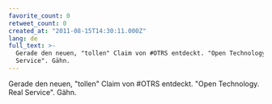 ```yaml
---
favorite_count: 0
retweet_count: 0
created_at: "2011-08-15T14:30:11.000Z"
lang: de
full_text: >-
  Gerade den neuen, "tollen" Claim von #OTRS entdeckt. "Open Technology. Real
  Service". Gähn.
---
```


Gerade den neuen, "tollen" Claim von #OTRS entdeckt. "Open Technology. Real
Service". Gähn.
